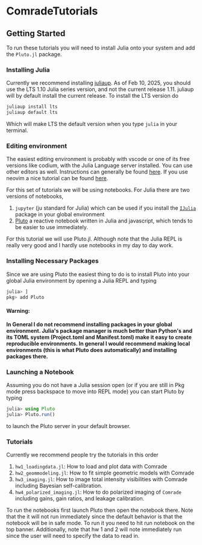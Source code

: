 # ComradeTutorials


## Getting Started

To run these tutorials you will need to install Julia onto your system and add the `Pluto.jl` package.


### Installing Julia 
Currently we recommend installing [juliaup](https://github.com/JuliaLang/juliaup).
As of Feb 10, 2025, you should use the LTS 1.10 Julia series version, and not the current release 1.11.
juliaup will by default install the current release. To install the LTS version do 
```bash 
juliaup install lts 
juliaup default lts 
```
Which will make LTS the default version when you type `julia` in your terminal. 


### Editing environment

The easiest editing environment is probably with vscode or one of its free versions like codium, 
with the Julia Language server installed. You can use other editors as well. Instructions can generally
be found [here](https://github.com/JuliaEditorSupport). If you use neovim a nice tutorial can be found [here](https://allanchain.github.io/blog/post/julia-nvim/).

For this set of tutorials we will be using notebooks. For Julia there are two versions of notebooks,
 1. `jupyter` (ju standard for Julia) which can be used if you install the [`IJulia`](https://github.com/JuliaLang/IJulia.jl) package in your global environment
 2. [Pluto](https://github.com/fonsp/Pluto.jl) a reactive notebook written in Julia and javascript, which tends to be easier to use immediately. 


For this tutorial we will use Pluto.jl. Although note that the Julia REPL is really very good and I hardly use notebooks in 
my day to day work.


### Installing Necessary Packages 

Since we are using Pluto the easiest thing to do is to install Pluto into your global Julia environment by opening
a Julia REPL and typing
```julia
julia> ]
pkg> add Pluto
```
#### Warning:
  **In General I do not recommend installing packages in your global environment. Julia's package manager is much 
    better than Python's and its TOML system (Project.toml and Manifest.toml) make it easy to create reproducible
    environments. In general I would recommend making local environments (this is what Pluto does automatically)
    and installing packages there.**

### Launching a Notebook

Assuming you do not have a Julia session open (or if you are still in Pkg mode press backspace to move into REPL mode)
you can start Pluto by typing 
```julia
julia> using Pluto
julia> Pluto.run()
```

to launch the Pluto server in your default browser.


### Tutorials 

Currently we recommend people try the tutorials in this order

 1. `hw1_loadingdata.jl`: How to load and plot data with Comrade 
 2. `hw2_geommodeling.jl`: How to fit simple geometric models with Comrade 
 3. `hw3_imaging.jl`: How to image total intensity visibilities with Comrade including Bayesian self-calibration.
 4. `hw4_polarized_imaging.jl`: How to do polarized imaging of `Comrade` including gains, gain ratios, and leakage calibration.

To run the notebooks first launch Pluto then open the notebook there. Note that the it will not run immediately since the 
default behavior is that the notebook will be in safe mode. To run it you need to hit run notebook on the top banner.
Additionally, note that hw 1 and 2 will note immediately run since the user will need to specify the data to read in. 
